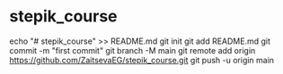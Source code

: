 # stepik_course
echo "# stepik_course" >> README.md
git init
git add README.md
git commit -m "first commit"
git branch -M main
git remote add origin https://github.com/ZaitsevaEG/stepik_course.git
git push -u origin main

